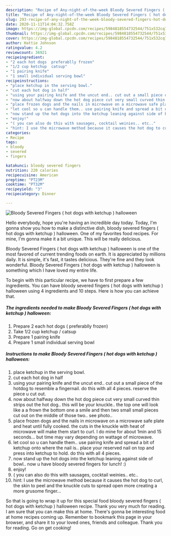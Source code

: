 ```yaml
---
description: "Recipe of Any-night-of-the-week Bloody Severed Fingers ( hot dogs with ketchup ) halloween"
title: "Recipe of Any-night-of-the-week Bloody Severed Fingers ( hot dogs with ketchup ) halloween"
slug: 293-recipe-of-any-night-of-the-week-bloody-severed-fingers-hot-dogs-with-ketchup-halloween
date: 2020-11-11T14:04:32.758Z
image: https://img-global.cpcdn.com/recipes/5984818554732544/751x532cq70/bloody-severed-fingers-hot-dogs-with-ketchup-halloween-recipe-main-photo.jpg
thumbnail: https://img-global.cpcdn.com/recipes/5984818554732544/751x532cq70/bloody-severed-fingers-hot-dogs-with-ketchup-halloween-recipe-main-photo.jpg
cover: https://img-global.cpcdn.com/recipes/5984818554732544/751x532cq70/bloody-severed-fingers-hot-dogs-with-ketchup-halloween-recipe-main-photo.jpg
author: Hattie Johnson
ratingvalue: 4.2
reviewcount: 36921
recipeingredient:
- "2 each hot dogs  preferablly frozen"
- "1/2 cup ketchup  catsup"
- "1 pairing knife"
- "1 small individual serving bowl"
recipeinstructions:
- "place ketchup in the serving bowl."
- "cut each hot dog in half"
- "using your pairing knife and the uncut end.. cut out a small piece of the hotdog to resemble a fingernail. do this with all 4 pieces. reserve the piece u cut out."
- "now about halfway down the hot dog piece cut very small curved thin strips out the hot dog.. this will be your knuckle.. the top one will look like a a frown the bottom one a smile and then two small small pieces cut out on the middle of those two.. see photo.."
- "place frozen dogs and the nails in microwave on a microwave safe plate and heat until fully cooked. the cuts in the knuckle with heat of microwave will make them start to curl. I do mine for about 1min and 15 seconds... but time may vary depending on wattage of microwave."
- "let cool so u can handle them.. use pairing knife and spread a bit of ketchup onto where the nail is.. place your reserved nail on top and press into ketchup to hold. do this with all 4 pieces."
- "now stand up the hot dogs into the ketchup leaning against side of bowl.. now u have bloody severed fingers for lunch! :)"
- "enjoy!"
- "( you can also do this with sausages, cocktail weinies.. etc.."
- "hint: I use the microwave method because it causes the hot dog to curl, the skin to peel and the knuckle cuts to spread open more creating a more grusome finger..."
categories:
- Recipe
tags:
- bloody
- severed
- fingers

katakunci: bloody severed fingers 
nutrition: 220 calories
recipecuisine: American
preptime: "PT23M"
cooktime: "PT32M"
recipeyield: "3"
recipecategory: Dinner

---
```



![Bloody Severed Fingers ( hot dogs with ketchup ) halloween](https://img-global.cpcdn.com/recipes/5984818554732544/751x532cq70/bloody-severed-fingers-hot-dogs-with-ketchup-halloween-recipe-main-photo.jpg)

Hello everybody, hope you're having an incredible day today. Today, I'm gonna show you how to make a distinctive dish, bloody severed fingers ( hot dogs with ketchup ) halloween. One of my favorites food recipes. For mine, I'm gonna make it a bit unique. This will be really delicious.



Bloody Severed Fingers ( hot dogs with ketchup ) halloween is one of the most favored of current trending foods on earth. It is appreciated by millions daily. It is simple, it's fast, it tastes delicious. They're fine and they look wonderful. Bloody Severed Fingers ( hot dogs with ketchup ) halloween is something which I have loved my entire life.


To begin with this particular recipe, we have to first prepare a few ingredients. You can have bloody severed fingers ( hot dogs with ketchup ) halloween using 4 ingredients and 10 steps. Here is how you can achieve that.

<!--inarticleads1-->

##### The ingredients needed to make Bloody Severed Fingers ( hot dogs with ketchup ) halloween:

1. Prepare 2 each hot dogs ( preferablly frozen)
1. Take 1/2 cup ketchup / catsup
1. Prepare 1 pairing knife
1. Prepare 1 small individual serving bowl




<!--inarticleads2-->

##### Instructions to make Bloody Severed Fingers ( hot dogs with ketchup ) halloween:

1. place ketchup in the serving bowl.
1. cut each hot dog in half
1. using your pairing knife and the uncut end.. cut out a small piece of the hotdog to resemble a fingernail. do this with all 4 pieces. reserve the piece u cut out.
1. now about halfway down the hot dog piece cut very small curved thin strips out the hot dog.. this will be your knuckle.. the top one will look like a a frown the bottom one a smile and then two small small pieces cut out on the middle of those two.. see photo..
1. place frozen dogs and the nails in microwave on a microwave safe plate and heat until fully cooked. the cuts in the knuckle with heat of microwave will make them start to curl. I do mine for about 1min and 15 seconds... but time may vary depending on wattage of microwave.
1. let cool so u can handle them.. use pairing knife and spread a bit of ketchup onto where the nail is.. place your reserved nail on top and press into ketchup to hold. do this with all 4 pieces.
1. now stand up the hot dogs into the ketchup leaning against side of bowl.. now u have bloody severed fingers for lunch! :)
1. enjoy!
1. ( you can also do this with sausages, cocktail weinies.. etc..
1. hint: I use the microwave method because it causes the hot dog to curl, the skin to peel and the knuckle cuts to spread open more creating a more grusome finger...




So that is going to wrap it up for this special food bloody severed fingers ( hot dogs with ketchup ) halloween recipe. Thank you very much for reading. I am sure that you can make this at home. There's gonna be interesting food at home recipes coming up. Remember to bookmark this page in your browser, and share it to your loved ones, friends and colleague. Thank you for reading. Go on get cooking!
